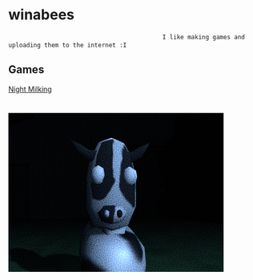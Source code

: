 # winabees
                                               I like making games and uploading them to the internet :I
## Games

[Night Milking](https://winabees.itch.io/night-milking)

# ![Icon](https://github.com/winabees/winabees.github.io/blob/main/Icon2.PNG)
